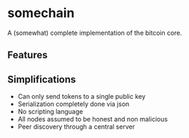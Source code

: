 # somechain
A (somewhat) complete implementation of the bitcoin core.

## Features

## Simplifications

- Can only send tokens to a single public key
- Serialization completely done via json
- No scripting language
- All nodes assumed to be honest and non malicious
- Peer discovery through a central server
